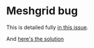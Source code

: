 # Meshgrid bug

This is detailed fully
[in this issue](https://github.com/ecmwf/anemoi-datasets/issues/245).

And
[here's the solution](https://github.com/ecmwf/anemoi-datasets/pull/249)
